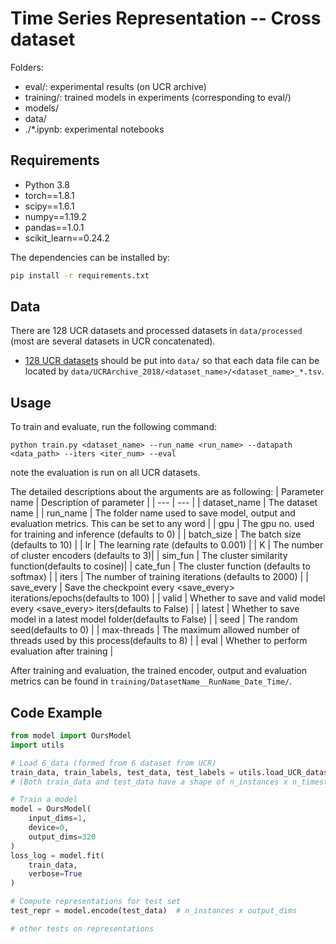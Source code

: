 # Time Series Representation -- Cross dataset

Folders:
* eval/: experimental results (on UCR archive)
* training/: trained models in experiments (corresponding to eval/)
* models/
* data/
* ./*.ipynb: experimental notebooks

## Requirements

* Python 3.8
* torch==1.8.1
* scipy==1.6.1
* numpy==1.19.2
* pandas==1.0.1
* scikit_learn==0.24.2

The dependencies can be installed by:
```bash
pip install -r requirements.txt
```

## Data

There are 128 UCR datasets and processed datasets in `data/processed` (most are several datasets in UCR concatenated).

* [128 UCR datasets](https://www.cs.ucr.edu/~eamonn/time_series_data_2018) should be put into `data/` so that each data file can be located by `data/UCRArchive_2018/<dataset_name>/<dataset_name>_*.tsv`.

## Usage

To train and evaluate, run the following command:

```train & evaluate
python train.py <dataset_name> --run_name <run_name> --datapath <data_path> --iters <iter_num> --eval
```

note the evaluation is run on all UCR datasets.

The detailed descriptions about the arguments are as following:
| Parameter name | Description of parameter |
| --- | --- |
| dataset_name | The dataset name |
| run_name | The folder name used to save model, output and evaluation metrics. This can be set to any word |
| gpu | The gpu no. used for training and inference (defaults to 0) |
| batch_size | The batch size (defaults to 10) |
| lr | The learning rate (defaults to 0.001) |
| K | The number of cluster encoders (defaults to 3)|
| sim_fun | The cluster similarity function(defaults to cosine)|
| cate_fun | The cluster function (defaults to softmax) |
| iters | The number of training iterations (defaults to 2000) |
| save_every | Save the checkpoint every <save_every> iterations/epochs(defaults to 100) |
| valid | Whether to save and valid model every <save_every> iters(defaults to False) |
| latest | Whether to save model in a latest model folder(defaults to False) |
| seed | The random seed(defaults to 0) |
| max-threads | The maximum allowed number of threads used by this process(defaults to 8) | 
| eval | Whether to perform evaluation after training |

After training and evaluation, the trained encoder, output and evaluation metrics can be found in `training/DatasetName__RunName_Date_Time/`. 

## Code Example

```python
from model import OursModel
import utils

# Load 6_data (formed from 6 dataset from UCR)
train_data, train_labels, test_data, test_labels = utils.load_UCR_dataset('./data/processed', '6_data')
# (Both train_data and test_data have a shape of n_instances x n_timestamps)

# Train a model
model = OursModel(
    input_dims=1,
    device=0,
    output_dims=320
)
loss_log = model.fit(
    train_data,
    verbose=True
)

# Compute representations for test set
test_repr = model.encode(test_data)  # n_instances x output_dims

# other tests on representations
```
